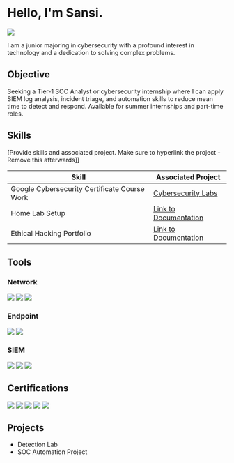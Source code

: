 # Hello, I'm Sansi. 
<a href="https://www.linkedin.com/in/sansi-pokharel/"><img src="https://img.shields.io/badge/-LinkedIn-0072b1?&style=for-the-badge&logo=linkedin&logoColor=white" /></a>

I am a junior majoring in cybersecurity with a profound interest in technology and a dedication to solving complex problems.

## Objective
Seeking a Tier-1 SOC Analyst or cybersecurity internship where I can apply SIEM log analysis, incident triage, and automation skills to reduce mean time to detect and respond. 
Available for summer internships and part-time roles.


## Skills
[Provide skills and associated project. Make sure to hyperlink the project - Remove this afterwards]]

| Skill                                         | Associated Project         |
|-----------------------------------------------|----------------------------|
| Google Cybersecurity Certificate Course Work        | <a href="https://usfedu-my.sharepoint.com/:f:/r/personal/sansi_usf_edu/Documents/Google%20Cybersecurity?csf=1&web=1&e=LENW6u">Cybersecurity Labs</a>|
| Home Lab Setup | <a href="https://github.com/Sansi00/ethical-hacking-portfolio/tree/main/labs/Lab1-TestLabSetup">Link to Documentation</a>|
| Ethical Hacking Portfolio         |<a href="https://github.com/Sansi00/ethical-hacking-portfolio/tree/main">Link to Documentation</a>| |

## Tools

### Network
<div>
    <img src="https://img.shields.io/badge/-Wireshark-1679A7?&style=for-the-badge&logo=Wireshark&logoColor=white" />
    <img src="https://img.shields.io/badge/-Suricata-EF3B2D?&style=for-the-badge&logo=Suricata&logoColor=white" />
    <img src="https://img.shields.io/badge/-Zeek-777BB4?&style=for-the-badge&logo=Zeek&logoColor=white" />
</div>

### Endpoint
<div>
    <img src="https://img.shields.io/badge/-Microsoft_Defender_for_Endpoint-00A4EF?&style=for-the-badge&logo=Microsoft&logoColor=white" />
    <img src="https://img.shields.io/badge/-Velociraptor-4B275F?&style=for-the-badge&logo=Velociraptor&logoColor=white" />
</div>

### SIEM
<div>
    <img src="https://img.shields.io/badge/-Microsoft_Sentinel-0078D4?&style=for-the-badge&logo=Microsoft&logoColor=white" />
    <img src="https://img.shields.io/badge/-Splunk-000000?&style=for-the-badge&logo=Splunk&logoColor=white" />
    <img src="https://img.shields.io/badge/-Elastic-005571?&style=for-the-badge&logo=Elastic&logoColor=white" />
</div>

## Certifications
<div>
<img src="https://img.shields.io/badge/-Security%2B-FF0000?&style=for-the-badge&logo=CompTIA&logoColor=white" />
<img src="https://img.shields.io/badge/-Network%2B-007ACC?&style=for-the-badge&logo=CompTIA&logoColor=white" />
<img src="https://img.shields.io/badge/-A%2B-4D4D4D?&style=for-the-badge&logo=CompTIA&logoColor=white" />
<img src="https://img.shields.io/badge/-CDSA-006400?&style=for-the-badge&logoColor=white" />
<img src="https://img.shields.io/badge/-CCD-000080?&style=for-the-badge&logoColor=white" />
</div>

## Projects
- Detection Lab
- SOC Automation Project

